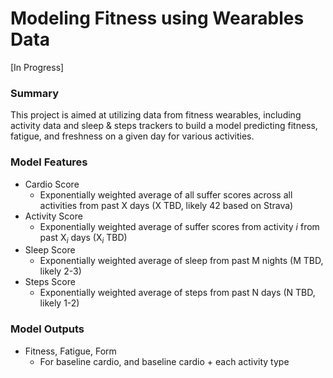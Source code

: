 # Modeling Fitness using Wearables Data

[In Progress]

### Summary
This project is aimed at utilizing data from fitness wearables, including activity data and sleep & steps trackers to build a model predicting fitness, fatigue, and freshness on a given day for various activities.

### Model Features
- Cardio Score
    - Exponentially weighted average of all suffer scores across all activities from past X days (X TBD, likely 42 based on Strava)
- Activity Score
    - Exponentially weighted average of suffer scores from activity *i* from past X<sub>*i*</sub> days (X<sub>*i*</sub> TBD)
- Sleep Score
    - Exponentially weighted average of sleep from past M nights (M TBD, likely 2-3)
- Steps Score
    - Exponentially weighted average of steps from past N days (N TBD, likely 1-2)


### Model Outputs
- Fitness, Fatigue, Form 
    - For baseline cardio, and baseline cardio + each activity type
